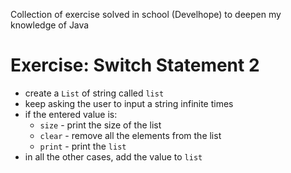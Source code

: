 Collection of exercise solved in school (Develhope) to deepen my knowledge of Java

# Exercise: Switch Statement 2
* create a `List` of string called `list`
* keep asking the user to input a string infinite times
* if the entered value is:
  * `size` - print the size of the list
  * `clear` - remove all the elements from the list
  * `print` - print the `list`
* in all the other cases, add the value to `list`
